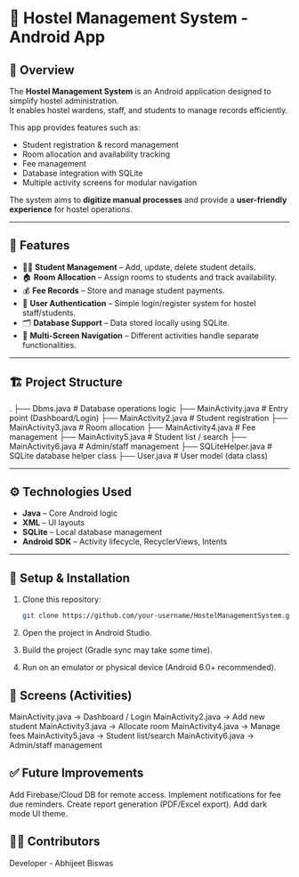 # 📱 Hostel Management System - Android App

## 📖 Overview
The **Hostel Management System** is an Android application designed to simplify hostel administration.  
It enables hostel wardens, staff, and students to manage records efficiently.  

This app provides features such as:
- Student registration & record management  
- Room allocation and availability tracking  
- Fee management  
- Database integration with SQLite  
- Multiple activity screens for modular navigation  

The system aims to **digitize manual processes** and provide a **user-friendly experience** for hostel operations.

---

## 🚀 Features
- 👨‍🎓 **Student Management** – Add, update, delete student details.  
- 🏠 **Room Allocation** – Assign rooms to students and track availability.  
- 💰 **Fee Records** – Store and manage student payments.  
- 🔐 **User Authentication** – Simple login/register system for hostel staff/students.  
- 🗂 **Database Support** – Data stored locally using SQLite.  
- 📱 **Multi-Screen Navigation** – Different activities handle separate functionalities.  

---

## 🏗 Project Structure
.
├── Dbms.java # Database operations logic
├── MainActivity.java # Entry point (Dashboard/Login)
├── MainActivity2.java # Student registration
├── MainActivity3.java # Room allocation
├── MainActivity4.java # Fee management
├── MainActivity5.java # Student list / search
├── MainActivity6.java # Admin/staff management
├── SQLiteHelper.java # SQLite database helper class
├── User.java # User model (data class)

---

## ⚙️ Technologies Used
- **Java** – Core Android logic  
- **XML** – UI layouts  
- **SQLite** – Local database management  
- **Android SDK** – Activity lifecycle, RecyclerViews, Intents  

---

## 🔧 Setup & Installation
1. Clone this repository:
   ```bash
   git clone https://github.com/your-username/HostelManagementSystem.git
2. Open the project in Android Studio.

3. Build the project (Gradle sync may take some time).

4. Run on an emulator or physical device (Android 6.0+ recommended).

## 📸 Screens (Activities)
MainActivity.java → Dashboard / Login
MainActivity2.java → Add new student
MainActivity3.java → Allocate room
MainActivity4.java → Manage fees
MainActivity5.java → Student list/search
MainActivity6.java → Admin/staff management

## ✅ Future Improvements
Add Firebase/Cloud DB for remote access.
Implement notifications for fee due reminders.
Create report generation (PDF/Excel export).
Add dark mode UI theme.

## 👨‍💻 Contributors
Developer - Abhijeet Biswas
